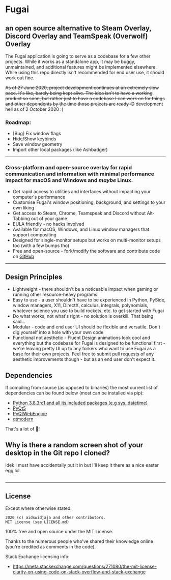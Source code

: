 # Fugai
## an open source alternative to Steam Overlay, Discord Overlay and TeamSpeak (Overwolf) Overlay

The Fugai application is going to serve as a codebase for a few other projects. While it works as a standalone app, it may be buggy, unmaintained, and additional features might be implemented elsewhere. While using this repo directly isn't recommended for end user use, it should work out fine.

~~As of 27 June 2020, project development continues at an extremely slow pace. It's like, barely being kept alive. The idea isn't to have a working product so soon, but rather just to have a codebase I can work on for things and other dependents by the time those projects are ready :D~~ development hell as of 2 October 2020 :(

### Roadmap:
- [Bug] Fix window flags
- Hide/Show keybinds
- Save window geometry
- Import other local packages (like Ashbadger)

***

### Cross-platform and open-source overlay for rapid communication and information with minimal performance impact for macOS and Windows and _maybe_ Linux.

- Get rapid access to utilities and interfaces without impacting your computer's performance
- Customise Fugai's window positioning, background, and settings to your own liking
- Get access to Steam, Chrome, Teamspeak and Discord without Alt-Tabbing out of your game
- EULA friendly - no hacks involved
- Available for macOS, Windows, and Linux window managers that support compositing
- Designed for single-monitor setups but works on multi-monitor setups too (with a few bumps tho)
- Free and open-source - fork/modify the software and contribute code on [GitHub](https://github.com/aidswidjaja/fugai)

***

## Design Principles

- Lightweight - there shouldn't be a noticeable impact when gaming or running other resource-heavy programs
- Easy to use - a user shouldn't have to be experienced in Python, PySide, window managers, X11, DirectX, calculus, integrals, polynomials, whatever science you use to build rockets, etc. to get started with Fugai
- Do what works, not what's right - no solution is overkill. That being said...
- Modular - code and end user UI should be flexible and versatile. Don't dig yourself into a hole with your own code
- Functional not aesthetic - Fluent Design animations look cool and everything but the codebase for Fugai is designed to be functional first - we're leaving pretty UI up to any forkers who want to use Fugai as a base for their own projects. Feel free to submit pull requests of any aesthetic improvements though - but as an end user don't expect it. 

## Dependencies

If compiling from source (as opposed to binaries) the most current list of dependencies can be found below (most can be installed via pip):
- [Python 3.8.3rc1 and all its included packages (e.g sys, datetime)](https://www.python.org/)
- [PyQt5](https://pypi.org/project/PyQt5/)
- [PyQtWebEngine](https://pypi.org/project/PyQtWebEngine/)
- [qtmodern](https://github.com/gmarull/qtmodern)

That's a lot of 🥧!

## Why is there a random screen shot of your desktop in the Git repo I cloned?

idek I must have accidentally put it in but I'll keep it there as a nice easter egg lol.

## 

***

## License

Except where otherwise stated:

```
2020 (c) aidswidjaja and other contributors.
MIT License (see LICENSE.md)
```

100% free and open source under the MIT License.

Thanks to the numerous people who've shared their knowledge online (you're credited as comments in the code). 

Stack Exchange licensing info:
- https://meta.stackexchange.com/questions/271080/the-mit-license-clarity-on-using-code-on-stack-overflow-and-stack-exchange
